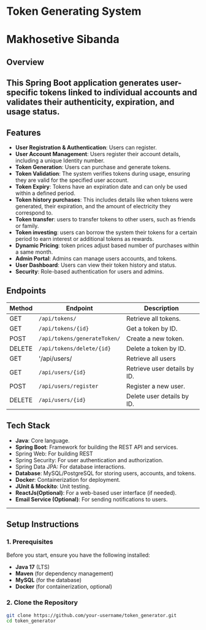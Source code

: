 # Token Generating System
# Makhosetive Sibanda

## Overview
This Spring Boot application generates user-specific tokens linked to individual accounts and validates their authenticity, expiration, and usage status.
---
## Features
- **User Registration & Authentication**: Users can register.
- **User Account Management**: Users register their account details, including a unique Identity number.
- **Token Generation**: Users can purchase and generate tokens.
- **Token Validation**: The system verifies tokens during usage, ensuring they are valid for the specified user account.
- **Token Expiry**: Tokens have an expiration date and can only be used within a defined period.
- **Token history purchases**: This includes details like when tokens were generated, their expiration, and the amount of electricity they correspond to.
- **Token transfer**:  users to transfer tokens to other users, such as friends or family.
- **Token investing**:  users can borrow the system their tokens for a certain period to earn interest or additional tokens as rewards.
- **Dynamic Pricing**:  token prices adjust based number of purchases within a same month.
- **Admin Portal**: Admins can manage users accounts, and tokens.
- **User Dashboard**: Users can view their token history and status.
- **Security**: Role-based authentication for users and admins.

## Endpoints

| Method    | Endpoint                          | Description                           |
|-----------|-----------------------------------|---------------------------------------|
| GET       | `/api/tokens/`                    | Retrieve all tokens.                  |
| GET       | `/api/tokens/{id}`                | Get a token by ID.                    |
| POST      | `/api/tokens/generateToken/`      | Create a new token.                   |
| DELETE    | `/api/tokens/delete/{id}`         | Delete a token by ID.                 |
| GET       | '/api/users/                      | Retrieve all users                    |
| GET       | `/api/users/{id}`                 | Retrieve user details by ID.          |
| POST      | `/api/users/register`             | Register a new user.                  |
| DELETE    | `/api/users/{id}`                 | Delete user details by ID.            |

## Tech Stack
- **Java**: Core language.
- **Spring Boot**: Framework for building the REST API and services.
 - Spring Web: For building REST
 - Spring Security: For user authentication and authorization.
 - Spring Data JPA: For database interactions.
- **Database**: MySQL/PostgreSQL for storing users, accounts, and tokens.
- **Docker**: Containerization for deployment.
- **JUnit & Mockito**: Unit testing.
- **ReactJs(Optional)**: For a web-based user interface (if needed).
- **Email Service (Optional)**: For sending notifications to users.
---
## Setup Instructions
### 1. Prerequisites
Before you start, ensure you have the following installed:
- **Java 17** (LTS)
- **Maven** (for dependency management)
- **MySQL** (for the database)
- **Docker** (for containerization, optional)
### 2. Clone the Repository
```bash
git clone https://github.com/your-username/token_generator.git
cd token_generator
